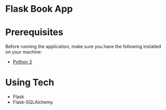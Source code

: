 # Flask Book App

# Prerequisites
Before running the application, make sure you have the following installed on your machine:
- [Python 3](https://www.python.org/)

# Using Tech
- Flask
- Flask-SQLAlchemy